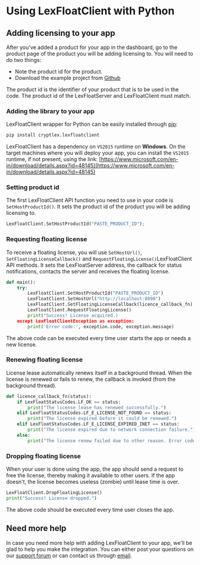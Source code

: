 # Using LexFloatClient with Python

## Adding licensing to your app

After you've added a product for your app in the dashboard, go to the product page of the product you will be adding licensing to. You will need to do two things:

* Note the product id for the product.
* Download the example project from [Github](https://github.com/cryptlex/lexfloatclient-python/tree/master/examples)

The product id is the identifier of your product that is to be used in the code. The product id of the LexFloatServer and LexFloatClient must match.

### Adding the library to your app

LexFloatClient wrapper for Python can be easily installed through [pip](https://pypi.org/project/cryptlex.lexfloatclient/):

```bash
pip install cryptlex.lexfloatclient
```

LexFloatClient has a dependency on `VS2015` runtime on **Windows**. On the target machines where you will deploy your app, you can install the `VS2015` runtime, if not present, using the link: [https://www.microsoft.com/en-in/download/details.aspx?id=48145](https://www.microsoft.com/en-in/download/details.aspx?id=48145)

### Setting product id

The first LexFloatClient API function you need to use in your code is `SetHostProductId()`. It sets the product id of the product you will be adding licensing to. 

```python
LexFloatClient.SetHostProductId("PASTE_PRODUCT_ID");
```

### Requesting floating license

To receive a floating license, you will use `SetHostUrl()`, `SetFloatingLicenseCallback()` and `RequestFloatingLicense()`LexFloatClient API methods. It sets the LexFloatServer address, the callback for status notifications, contacts the server and receives the floating license.

```python
def main():
    try:
        LexFloatClient.SetHostProductId("PASTE_PRODUCT_ID")
        LexFloatClient.SetHostUrl("http://localhost:8090")
        LexFloatClient.SetFloatingLicenseCallback(licence_callback_fn)
        LexFloatClient.RequestFloatingLicense()
        print("Success! License acquired.)
    except LexFloatClientException as exception:
        print('Error code:', exception.code, exception.message)
```

The above code can be executed every time user starts the app or needs a new license.

### Renewing floating license

License lease automatically renews itself in a background thread. When the license is renewed or fails to renew, the callback is invoked \(from the background thread\).

```python
def licence_callback_fn(status):
    if LexFloatStatusCodes.LF_OK == status:
        print("The license lease has renewed successfully.")
    elif LexFloatStatusCodes.LF_E_LICENSE_NOT_FOUND == status:
        print("The license expired before it could be renewed.")
    elif LexFloatStatusCodes.LF_E_LICENSE_EXPIRED_INET == status:
        print("The license expired due to network connection failure.")
    else:
        print("The license renew failed due to other reason. Error code: ", status)
```

### Dropping floating license

When your user is done using the app, the app should send a request to free the license, thereby making it available to other users. If the app doesn't, the license becomes useless \(zombie\) until lease time is over.

```python
LexFloatClient.DropFloatingLicense()
print("Success! License dropped.")
```

The above code should be executed every time user closes the app.

## Need more help

In case you need more help with adding LexFloatClient to your app, we'll be glad to help you make the integration. You can either post your questions on our [support forum](https://forums.cryptlex.com) or can contact us through [email](mailto:support@cryptlex.com?Subject=Using%20LexFloatClient).

